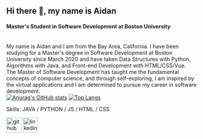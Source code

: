 ## Hi there 👋, my name is Aidan
#### Master's Student in Software Development at Boston University
\
My name is Aidan and I am from the Bay Area, California. I have been studying for a Master's degree in Software Development at Boston University since March 2020 and have taken Data Structures with Python, Algorithms with Java, and Front-end Development with HTML/CSS/Vue. The Master of Software Development has taught me the fundamental concepts of computer science, and through self-exploring, I am inspired by the virtual applications and I am determined to pursue my career in software development.\
[![Anurag's GitHub stats](https://github-readme-stats.vercel.app/api?username=aidanschang&theme=radical)](https://github.com/anuraghazra/github-readme-stats)
[![Top Langs](https://github-readme-stats.vercel.app/api/top-langs/?username=anuraghazra&layout=compact&theme=radical)](https://github.com/anuraghazra/github-readme-stats)

Skills: JAVA / PYTHON / JS / HTML / CSS 

[<img src='https://cdn.jsdelivr.net/npm/simple-icons@3.0.1/icons/github.svg' alt='github' height='40'>](https://github.com/aidanschang)  [<img src='https://cdn.jsdelivr.net/npm/simple-icons@3.0.1/icons/linkedin.svg' alt='linkedin' height='40'>](https://www.linkedin.com/in/aidan-chang-b5197860/)  




